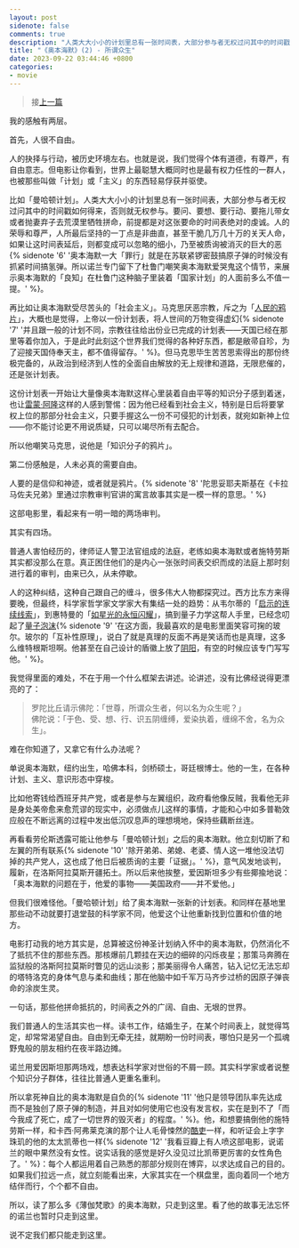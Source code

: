 ```yaml
---
layout: post
sidenote: false
comments: true
description: "人类大大小小的计划里总有一张时间表，大部分参与者无权过问其中的时间戳如何得来，否则就无权参与。要问、要想、要行动、要拖儿带女或者抛妻弃子去荒漠里牺牲拼命，前提都是对这张要命的时间表绝对的虔诚。人的荣辱和尊严，人所最后坚持的一丁点是非曲直，甚至干脆几万几十万的关天人命，如果让这时间表延后，则都变成可以忽略的细小，乃至被质询被消灭的巨大的恶。"
title: "《奥本海默》(2) - 所谓众生"
date: 2023-09-22 03:44:46 +0800
categories:
- movie
---
```


> 接[上一篇](/2023/09/the-oppenheimer-movie-1/)

我的感触有两层。

首先，人很不自由。

人的抉择与行动，被历史环境左右。也就是说，我们觉得个体有道德，有尊严，有自由意志。但电影让你看到，世界上最聪慧大概同时也是最有权力任性的一群人，也被那些叫做「计划」或「主义」的东西轻易俘获并驱使。

比如「曼哈顿计划」。人类大大小小的计划里总有一张时间表，大部分参与者无权过问其中的时间戳如何得来，否则就无权参与。要问、要想、要行动、要拖儿带女或者抛妻弃子去荒漠里牺牲拼命，前提都是对这张要命的时间表绝对的虔诚。人的荣辱和尊严，人所最后坚持的一丁点是非曲直，甚至干脆几万几十万的关天人命，如果让这时间表延后，则都变成可以忽略的细小，乃至被质询被消灭的巨大的恶{% sidenote '6' '奥本海默一大「罪行」就是在苏联紧锣密鼓搞原子弹的时候没有抓紧时间搞氢弹。所以诺兰专门留下了杜鲁门嘲笑奥本海默爱哭鬼这个情节，来展示奥本海默的「良知」在杜鲁门这种脑子里装着「国家计划」的人面前多么不值一提。' %}。

再比如让奥本海默受尽苦头的「社会主义」。马克思厌恶宗教，斥之为「[人民的鸦片](https://zh.wikipedia.org/zh-hans/%E7%B2%BE%E7%A5%9E%E9%B8%A6%E7%89%87)」，大概也是觉得，上帝以一份计划表，将人世间的万物变得虚幻{% sidenote '7' '并且跟一般的计划不同，宗教往往给出份业已完成的计划表——天国已经在那里等着你加入，于是此时此刻这个世界我们觉得的各种好东西，都是敝帚自珍，为了迎接天国侍奉天主，都不值得留存。' %}。但马克思毕生苦苦思索得出的那份终极完备的，从政治到经济到人性的全面自由解放的无上规律和道路，无限悲催的，还是张计划表。

这份计划表一开始让大量像奥本海默这样心里装着自由平等的知识分子感到着迷，也让[雷蒙·阿隆](https://zh.wikipedia.org/zh-hans/%E9%9B%B7%E8%92%99%C2%B7%E9%98%BF%E9%9A%86)这样的人感到警惕：因为他已经看到社会主义，特别是日后将要掌权上位的那部分社会主义，只要手握这么一份不可侵犯的计划表，就宛如新神上位——你不能讨论更不用说质疑，只可以竭尽所有去配合。

所以他嘲笑马克思，说他是「知识分子的鸦片」。

第二份感触是，人未必真的需要自由。

人要的是信仰和神迹，或者就是鸦片。{% sidenote '8' '陀思妥耶夫斯基在《卡拉马佐夫兄弟》里通过宗教审判官讲的寓言故事其实是一模一样的意思。' %}

这部电影里，看起来有一明一暗的两场审判。

其实有四场。

普通人害怕经历的，律师证人警卫法官组成的法庭，老练如奥本海默或者施特劳斯其实都没那么在意。真正困住他们的是内心一张张时间表交织而成的法庭上那时刻进行着的审判，由来已久，从未停歇。

人的这种纠结，这种自己跟自己的缠斗，很多伟大人物都探究过。西方比东方来得要晚，但最终，科学家哲学家文学家大有集结一处的趋势：从韦尔蒂的「[启示的连续线索](https://muse.jhu.edu/article/771692/summary)」，到惠特曼的「[如星光的永恒闪耀](https://www.goodreads.com/quotes/8705751-there-is-in-sanest-hours-a-consciousness-a-thought-that)」，搞到量子力学这帮人手里，已经念叨起了[量子泡沫](https://zh.wikipedia.org/zh-hans/%E9%87%8F%E5%AD%90%E6%B3%A1%E6%B2%AB){% sidenote '9' '在这方面，我最喜欢的是电影里面笑容可掬的玻尔。玻尔的「互补性原理」，说白了就是真理的反面不再是笑话而也是真理，这多么维特根斯坦啊。他甚至在自己设计的盾徽上放了[阴阳](https://www.ccnta.cn/article/10641.html)，有空的时候应该专门写写他。' %}。

我觉得里面的难处，不在于用一个什么框架去讲述。论讲述，没有比佛经说得更漂亮的了：

> 罗陀比丘请示佛陀：「世尊，所谓众生者，何以名为众生呢？」\
> 佛陀说：「于色、受、想、行、识五阴缠缚，爱染执着，缠绵不舍，名为众生」。

难在你知道了，又拿它有什么办法呢？

单说奥本海默，纽约出生，哈佛本科，剑桥硕士，哥廷根博士。他的一生，在各种计划、主义、意识形态中穿梭。

比如他寄钱给西班牙共产党，或者是参与左翼组织，政府看他像反贼，我看他无非是身处美帝愈来愈荒谬的现实中，必须做点儿这样的事情，才能和心中如多普勒效应般在不断远离的过程中发出低沉叹息声的理想境地，保持些藕断丝连。

再看看劳伦斯透露可能让他参与「曼哈顿计划」之后的奥本海默。他立刻切断了和左翼的所有联系{% sidenote '10' '除开弟弟、弟媳、老婆、情人这一堆他没法切掉的共产党人，这也成了他日后被质询的主要「证据」。' %}，意气风发地谈判，履新，在洛斯阿拉莫斯开疆拓土。所以后来他挨整，爱因斯坦多少有些揶揄地说：「奥本海默的问题在于，他爱的事物——美国政府——并不爱他。」

但我们很难怪他。「曼哈顿计划」给了奥本海默一张新的计划表。和同样在基地里那些动不动就要打退堂鼓的科学家不同，他爱这个让他重新找到位置和价值的地方。

电影打动我的地方其实是，总算被这份神圣计划纳入怀中的奥本海默，仍然消化不了抵抗不住的那些东西。那核爆前几颗挂在天边的细碎的闪烁夜星；那策马奔腾在监狱般的洛斯阿拉莫斯时瞥见的远山淡影；那美丽得令人痛苦，钻入记忆无法忘却的塔特洛克的身体气息与柔和曲线；那在他脑中如千军万马齐步过桥的因原子弹丧命的涂炭生灵。

一句话，那些他拼命抵抗的，时间表之外的广阔、自由、无垠的世界。

我们普通人的生活其实也一样。读书工作，结婚生子，在某个时间表上，就觉得笃定，却常常渴望自由。自由到无牵无挂，就期盼一份时间表，哪怕只是另一个孤魂野鬼般的朋友相约在夜半路边摊。

诺兰用爱因斯坦那两场戏，想表达科学家对世俗的不屑一顾。其实科学家或者说整个知识分子群体，往往比普通人更重名重利。

所以拿死神自比的奥本海默是自负的{% sidenote '11' '他只是领导团队率先达成而不是独创了原子弹的制造，并且对如何使用它也没有发言权，实在是到不了「而今我成了死亡，成了一切世界的毁灭者」的程度。' %}。他，和想要搞倒他的施特劳斯一样，和卡西·阿弗莱克演的那个让人毛骨悚然的[酷吏](https://en.wikipedia.org/wiki/Boris_Pash)一样，和听证会上字字珠玑的他的太太凯蒂也一样{% sidenote '12' '我看豆瓣上有人喷这部电影，说诺兰的眼中果然没有女性。说实话我的感觉是好久没见过比凯蒂更厉害的女性角色了。' %}：每个人都运用着自己熟悉的那部分规则在博弈，以求达成自己的目的。如果我们拉远一点，就立刻能看出来，大家其实在一个棋盘里，面向着同一个地方结伴而行，个个都不自由。

所以，读了那么多《薄伽梵歌》的奥本海默，只走到这里。看了他的故事无法忘怀的诺兰也暂时只走到这里。

说不定我们都只能走到这里。
